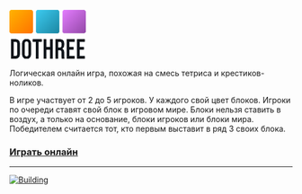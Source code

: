 ![DOTHREE](./docs/logotype.png)

Логическая онлайн игра, похожая на смесь тетриса и крестиков-ноликов.

В игре участвует от 2 до 5 игроков. У каждого свой цвет блоков. Игроки по очереди ставят свой блок в игровом мире. Блоки нельзя ставить в воздух, а только на основание, блоки игроков или блоки мира. 
Победителем считается тот, кто первым выставит в ряд 3 своих блока.


### [Играть онлайн](https://dothree.ru)


---


[![Building](https://github.com/neki-dev/dothree/actions/workflows/npm.yml/badge.svg)](https://github.com/neki-dev/dothree/actions)
